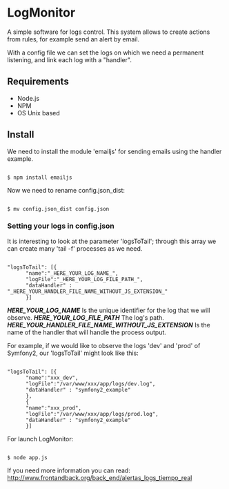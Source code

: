 LogMonitor
==========

A simple software for logs control. This system allows to create actions from rules, for example send an alert by email.

With a config file we can set the logs on which we need a permanent listening, and link each log with a "handler".

## Requirements

- Node.js
- NPM
- OS Unix based

## Install

We need to install the module 'emailjs' for sending emails using the handler example.
<pre><code>
$ npm install emailjs
</code></pre>

Now we need to rename config.json_dist:
<pre><code>
$ mv config.json_dist config.json
</code></pre>

### Setting your logs in config.json

It is interesting to look at the parameter 'logsToTail'; through this array we can create many 'tail -f' processes as we need.
<pre><code>
&quot;logsToTail&quot;: [{
      &quot;name&quot;:&quot;_HERE_YOUR_LOG_NAME_&quot;,          
      &quot;logFile&quot;:&quot;_HERE_YOUR_LOG_FILE_PATH_&quot;,          
      &quot;dataHandler&quot; : &quot;_HERE_YOUR_HANDLER_FILE_NAME_WITHOUT_JS_EXTENSION_&quot;          
      }]
</code></pre>

<strong>_HERE_YOUR_LOG_NAME_</strong> Is the unique identifier for the log that we will observe.
<strong>_HERE_YOUR_LOG_FILE_PATH_</strong> The log's path.
<strong>_HERE_YOUR_HANDLER_FILE_NAME_WITHOUT_JS_EXTENSION_</strong> Is the name of the handler that will handle the process output.

For example, if we would like to observe the logs 'dev' and 'prod' of Symfony2, our 'logsToTail' might look like this:
<pre><code>
&quot;logsToTail&quot;: [{   	
      &quot;name&quot;:&quot;xxx_dev&quot;,   	
      &quot;logFile&quot;:&quot;/var/www/xxx/app/logs/dev.log&quot;,   	
      &quot;dataHandler&quot; : &quot;symfony2_example&quot;   	
      },          
      {   	
      &quot;name&quot;:&quot;xxx_prod&quot;,   	
      &quot;logFile&quot;:&quot;/var/www/xxx/app/logs/prod.log&quot;,   	
      &quot;dataHandler&quot; : &quot;symfony2_example&quot;   	
      }]
</code></pre>

For launch LogMonitor:
<pre><code>
$ node app.js
</code></pre>

If you need more information you can read: <a href="http://www.frontandback.org/back_end/alertas_logs_tiempo_real">http://www.frontandback.org/back_end/alertas_logs_tiempo_real</a>
